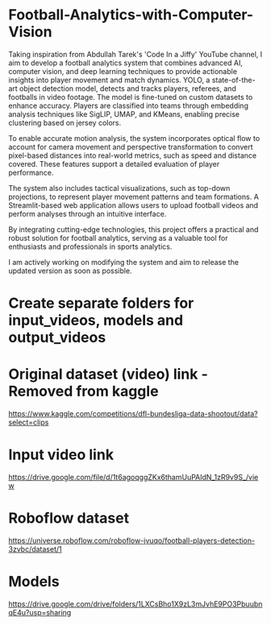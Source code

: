 # Football-Analytics-with-Computer-Vision

Taking inspiration from Abdullah Tarek's 'Code In a Jiffy' YouTube channel, I aim to develop a football analytics system that combines advanced AI, computer vision, and deep learning techniques to provide actionable insights into player movement and match dynamics. YOLO, a state-of-the-art object detection model, detects and tracks players, referees, and footballs in video footage. The model is fine-tuned on custom datasets to enhance accuracy. Players are classified into teams through embedding analysis techniques like SigLIP, UMAP, and KMeans, enabling precise clustering based on jersey colors.

To enable accurate motion analysis, the system incorporates optical flow to account for camera movement and perspective transformation to convert pixel-based distances into real-world metrics, such as speed and distance covered. These features support a detailed evaluation of player performance.

The system also includes tactical visualizations, such as top-down projections, to represent player movement patterns and team formations. A Streamlit-based web application allows users to upload football videos and perform analyses through an intuitive interface.

By integrating cutting-edge technologies, this project offers a practical and robust solution for football analytics, serving as a valuable tool for enthusiasts and professionals in sports analytics.

I am actively working on modifying the system and aim to release the updated version as soon as possible.

# Create separate folders for input_videos, models and output_videos

# Original dataset (video) link - Removed from kaggle
https://www.kaggle.com/competitions/dfl-bundesliga-data-shootout/data?select=clips

# Input video link
https://drive.google.com/file/d/1t6agoqggZKx6thamUuPAIdN_1zR9v9S_/view

# Roboflow dataset
https://universe.roboflow.com/roboflow-jvuqo/football-players-detection-3zvbc/dataset/1

# Models
https://drive.google.com/drive/folders/1LXCsBho1X9zL3mJvhE9PO3PbuubnqE4u?usp=sharing



